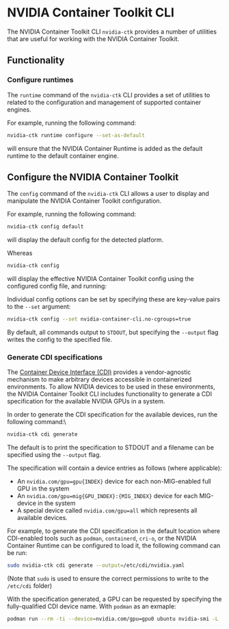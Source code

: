 # NVIDIA Container Toolkit CLI

The NVIDIA Container Toolkit CLI `nvidia-ctk` provides a number of utilities that are useful for working with the NVIDIA Container Toolkit.

## Functionality

### Configure runtimes

The `runtime` command of the `nvidia-ctk` CLI provides a set of utilities to related to the configuration
and management of supported container engines.

For example, running the following command:
```bash
nvidia-ctk runtime configure --set-as-default
```
will ensure that the NVIDIA Container Runtime is added as the default runtime to the default container
engine.

## Configure the NVIDIA Container Toolkit

The `config` command of the `nvidia-ctk` CLI allows a user to display and manipulate the NVIDIA Container Toolkit
configuration.

For example, running the following command:
```bash
nvidia-ctk config default
```
will display the default config for the detected platform.

Whereas
```bash
nvidia-ctk config
```
will display the effective NVIDIA Container Toolkit config using the configured config file, and running:

Individual config options can be set by specifying these are key-value pairs to the `--set` argument:

```bash
nvidia-ctk config --set nvidia-container-cli.no-cgroups=true
```

By default, all commands output to `STDOUT`, but specifying the `--output` flag writes the config to the specified file.

### Generate CDI specifications

The [Container Device Interface (CDI)](https://tags.cncf.io/container-device-interface) provides
a vendor-agnostic mechanism to make arbitrary devices accessible in containerized environments. To allow NVIDIA devices to be
used in these environments, the NVIDIA Container Toolkit CLI includes functionality to generate a CDI specification for the
available NVIDIA GPUs in a system.

In order to generate the CDI specification for the available devices, run the following command:\
```bash
nvidia-ctk cdi generate
```

The default is to print the specification to STDOUT and a filename can be specified using the `--output` flag.

The specification will contain a device entries as follows (where applicable):
* An `nvidia.com/gpu=gpu{INDEX}` device for each non-MIG-enabled full GPU in the system
* An `nvidia.com/gpu=mig{GPU_INDEX}:{MIG_INDEX}` device for each MIG-device in the system
* A special device called `nvidia.com/gpu=all` which represents all available devices.

For example, to generate the CDI specification in the default location where CDI-enabled tools such as `podman`, `containerd`, `cri-o`, or the NVIDIA Container Runtime can be configured to load it, the following command can be run:

```bash
sudo nvidia-ctk cdi generate --output=/etc/cdi/nvidia.yaml
```
(Note that `sudo` is used to ensure the correct permissions to write to the `/etc/cdi` folder)

With the specification generated, a GPU can be requested by specifying the fully-qualified CDI device name. With `podman` as an exmaple:
```bash
podman run --rm -ti --device=nvidia.com/gpu=gpu0 ubuntu nvidia-smi -L
```
